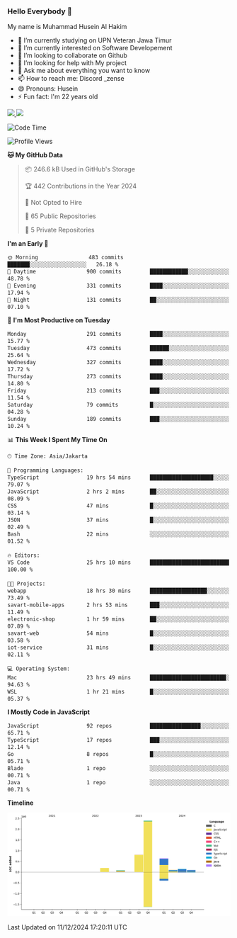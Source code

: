 ### Hello Everybody 👋

My name is Muhammad Husein Al Hakim

- 🔭 I’m currently studying on UPN Veteran Jawa Timur
- 🌱 I’m currently interested on Software Developement
- 👯 I’m looking to collaborate on Github
- 🤔 I’m looking for help with My project
- 💬 Ask me about everything you want to know
- 📫 How to reach me: Discord _zense
- 😄 Pronouns: Husein
- ⚡ Fun fact: I'm 22 years old

<p align="left">
<a href="https://github.com/huseinhq">
  <img height="180em" src="https://github-readme-stats-eight-theta.vercel.app/api?username=huseinhq&show_icons=true&theme=algolia&include_all_commits=true&count_private=true"/>
  <img height="180em" src="https://github-readme-stats-eight-theta.vercel.app/api/top-langs/?username=huseinhq&layout=compact&langs_count=8&theme=algolia"/>
</a>
</p>

<!--START_SECTION:waka-->
![Code Time](http://img.shields.io/badge/Code%20Time-1%2C682%20hrs%2050%20mins-blue)

![Profile Views](http://img.shields.io/badge/Profile%20Views-0-blue)

**🐱 My GitHub Data** 

> 📦 246.6 kB Used in GitHub's Storage 
 > 
> 🏆 442 Contributions in the Year 2024
 > 
> 🚫 Not Opted to Hire
 > 
> 📜 65 Public Repositories 
 > 
> 🔑 5 Private Repositories 
 > 
**I'm an Early 🐤** 

```text
🌞 Morning                483 commits         ███████░░░░░░░░░░░░░░░░░░   26.18 % 
🌆 Daytime                900 commits         ████████████░░░░░░░░░░░░░   48.78 % 
🌃 Evening                331 commits         ████░░░░░░░░░░░░░░░░░░░░░   17.94 % 
🌙 Night                  131 commits         ██░░░░░░░░░░░░░░░░░░░░░░░   07.10 % 
```
📅 **I'm Most Productive on Tuesday** 

```text
Monday                   291 commits         ████░░░░░░░░░░░░░░░░░░░░░   15.77 % 
Tuesday                  473 commits         ██████░░░░░░░░░░░░░░░░░░░   25.64 % 
Wednesday                327 commits         ████░░░░░░░░░░░░░░░░░░░░░   17.72 % 
Thursday                 273 commits         ████░░░░░░░░░░░░░░░░░░░░░   14.80 % 
Friday                   213 commits         ███░░░░░░░░░░░░░░░░░░░░░░   11.54 % 
Saturday                 79 commits          █░░░░░░░░░░░░░░░░░░░░░░░░   04.28 % 
Sunday                   189 commits         ███░░░░░░░░░░░░░░░░░░░░░░   10.24 % 
```


📊 **This Week I Spent My Time On** 

```text
🕑︎ Time Zone: Asia/Jakarta

💬 Programming Languages: 
TypeScript               19 hrs 54 mins      ████████████████████░░░░░   79.07 % 
JavaScript               2 hrs 2 mins        ██░░░░░░░░░░░░░░░░░░░░░░░   08.09 % 
CSS                      47 mins             █░░░░░░░░░░░░░░░░░░░░░░░░   03.14 % 
JSON                     37 mins             █░░░░░░░░░░░░░░░░░░░░░░░░   02.49 % 
Bash                     22 mins             ░░░░░░░░░░░░░░░░░░░░░░░░░   01.52 % 

🔥 Editors: 
VS Code                  25 hrs 10 mins      █████████████████████████   100.00 % 

🐱‍💻 Projects: 
webapp                   18 hrs 30 mins      ██████████████████░░░░░░░   73.49 % 
savart-mobile-apps       2 hrs 53 mins       ███░░░░░░░░░░░░░░░░░░░░░░   11.49 % 
electronic-shop          1 hr 59 mins        ██░░░░░░░░░░░░░░░░░░░░░░░   07.89 % 
savart-web               54 mins             █░░░░░░░░░░░░░░░░░░░░░░░░   03.58 % 
iot-service              31 mins             █░░░░░░░░░░░░░░░░░░░░░░░░   02.11 % 

💻 Operating System: 
Mac                      23 hrs 49 mins      ████████████████████████░   94.63 % 
WSL                      1 hr 21 mins        █░░░░░░░░░░░░░░░░░░░░░░░░   05.37 % 
```

**I Mostly Code in JavaScript** 

```text
JavaScript               92 repos            ████████████████░░░░░░░░░   65.71 % 
TypeScript               17 repos            ███░░░░░░░░░░░░░░░░░░░░░░   12.14 % 
Go                       8 repos             █░░░░░░░░░░░░░░░░░░░░░░░░   05.71 % 
Blade                    1 repo              ░░░░░░░░░░░░░░░░░░░░░░░░░   00.71 % 
Java                     1 repo              ░░░░░░░░░░░░░░░░░░░░░░░░░   00.71 % 
```



**Timeline**

![Lines of Code chart](https://raw.githubusercontent.com/HuseinHQ/HuseinHQ/main/assets/bar_graph.png)


 Last Updated on 11/12/2024 17:20:11 UTC
<!--END_SECTION:waka-->

